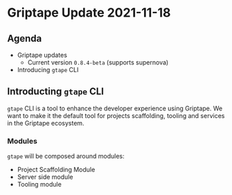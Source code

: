 # Griptape Update 2021-11-18

## Agenda

- Griptape updates
  - Current version `0.8.4-beta` (supports supernova)
- Introducing `gtape` CLI

## Introducting `gtape` CLI

`gtape` CLI is a tool to enhance the developer experience using Griptape. We want to make it the default tool for
projects scaffolding, tooling and services in the Griptape ecosystem.

### Modules

`gtape` will be composed around modules:

- Project Scaffolding Module
- Server side module
- Tooling module
